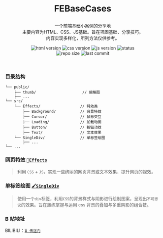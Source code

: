 # <p align=center>FEBaseCases</p>

<p align=center>
一个前端基础小案例的分享地
<br>主要内容为HTML、CSS、JS基础。旨在巩固基础、分享技巧。
<br>内容实现多样化，所列方法仅供参考。</p>

<p align=center>
<img src='https://img.shields.io/badge/HTML-5-blue?style=flat-square' alt="html version" style='cursor:pointer' />
<img src='https://img.shields.io/badge/CSS-3-blue?style=flat-square' alt="css version" style='cursor:pointer' />
<img src='https://img.shields.io/badge/JavaScript-ES6+-blue?style=flat-square' alt="js version" style='cursor:pointer' />
<img src='https://img.shields.io/badge/status-updating-orange?style=flat-square' alt="status" style='cursor:pointer' />
<br>
<img src='https://img.shields.io/github/repo-size/llliuyang/FEBaseCases?style=flat-square&color=rgb(118, 139, 212)' alt="repo size" style='cursor:pointer' />
<img src='https://img.shields.io/github/last-commit/llliuyang/FEBaseCases/main?style=flat-square&color=rgb(124, 179, 66)' alt="last commit" style='cursor:pointer'/>
</p>

<br>

### 目录结构

```
└── public/
    ├── thumb/                     // 缩略图
    ├── ...
└── src/
    └── Effects/                  // 特效类
        ├── Background/           // 背景特效
        ├── Cursor/               // 鼠标交互
        ├── Loading/              // 加载动画
        ├── Button/               // 按钮动效
        ├── Text/                 // 文本效果
    └── SingleDiv/                // 单标签绘图
        ├── ...
└── ...
```

### 网页特效 [`🍁Effects`](/src/Effects/)

> 利用 `CSS` + `JS`，实现一些绚丽的网页背景或文本效果，提升网页的视效。

### 单标签绘图 [`🖌️SingleDiv`](/src/SingleDiv/README.md)

> 使用一个`div`标签，利用`CSS`的背景样式与阴影进行绘制图案，呈现出`不可思议`的效果。旨在熟练掌握与运用 css 背景的叠加与多重阴影的组合技。

### B 站地址

BILIBILI：[`⏳ 传送门`](https://space.bilibili.com/30569760)
